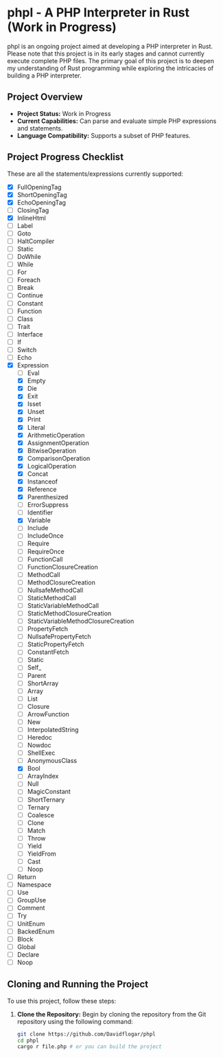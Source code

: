 # phpl - A PHP Interpreter in Rust (Work in Progress)

phpl is an ongoing project aimed at developing a PHP interpreter in Rust. Please note that this project is in its early stages and cannot currently execute complete PHP files. The primary goal of this project is to deepen my understanding of Rust programming while exploring the intricacies of building a PHP interpreter.

## Project Overview

- **Project Status:** Work in Progress
- **Current Capabilities:** Can parse and evaluate simple PHP expressions and statements.
- **Language Compatibility:** Supports a subset of PHP features.

## Project Progress Checklist

These are all the statements/expressions currently supported:

- [x] FullOpeningTag
- [x] ShortOpeningTag
- [x] EchoOpeningTag
- [ ] ClosingTag
- [x] InlineHtml
- [ ] Label
- [ ] Goto
- [ ] HaltCompiler
- [ ] Static
- [ ] DoWhile
- [ ] While
- [ ] For
- [ ] Foreach
- [ ] Break
- [ ] Continue
- [ ] Constant
- [ ] Function
- [ ] Class
- [ ] Trait
- [ ] Interface
- [ ] If
- [ ] Switch
- [ ] Echo
- [x] Expression
	- [ ] Eval
	- [x] Empty
	- [x] Die
	- [x] Exit
	- [x] Isset
	- [x] Unset
	- [x] Print
	- [x] Literal
	- [x] ArithmeticOperation
	- [x] AssignmentOperation
	- [x] BitwiseOperation
	- [x] ComparisonOperation
	- [x] LogicalOperation
	- [x] Concat
	- [x] Instanceof
	- [x] Reference
	- [x] Parenthesized
	- [ ] ErrorSuppress
	- [ ] Identifier
	- [x] Variable
	- [ ] Include
	- [ ] IncludeOnce
	- [ ] Require
	- [ ] RequireOnce
	- [ ] FunctionCall
	- [ ] FunctionClosureCreation
	- [ ] MethodCall
	- [ ] MethodClosureCreation
	- [ ] NullsafeMethodCall
	- [ ] StaticMethodCall
	- [ ] StaticVariableMethodCall
	- [ ] StaticMethodClosureCreation
	- [ ] StaticVariableMethodClosureCreation
	- [ ] PropertyFetch
	- [ ] NullsafePropertyFetch
	- [ ] StaticPropertyFetch
	- [ ] ConstantFetch
	- [ ] Static
	- [ ] Self_
	- [ ] Parent
	- [ ] ShortArray
	- [ ] Array
	- [ ] List
	- [ ] Closure
	- [ ] ArrowFunction
	- [ ] New
	- [ ] InterpolatedString
	- [ ] Heredoc
	- [ ] Nowdoc
	- [ ] ShellExec
	- [ ] AnonymousClass
	- [x] Bool
	- [ ] ArrayIndex
	- [ ] Null
	- [ ] MagicConstant
	- [ ] ShortTernary
	- [ ] Ternary
	- [ ] Coalesce
	- [ ] Clone
	- [ ] Match
	- [ ] Throw
	- [ ] Yield
	- [ ] YieldFrom
	- [ ] Cast
	- [ ] Noop
- [ ] Return
- [ ] Namespace
- [ ] Use
- [ ] GroupUse
- [ ] Comment
- [ ] Try
- [ ] UnitEnum
- [ ] BackedEnum
- [ ] Block
- [ ] Global
- [ ] Declare
- [ ] Noop

## Cloning and Running the Project

To use this project, follow these steps:

1. **Clone the Repository:** Begin by cloning the repository from the Git repository using the following command:

   ```bash
   git clone https://github.com/Davidflogar/phpl
   cd phpl
   cargo r file.php # or you can build the project
